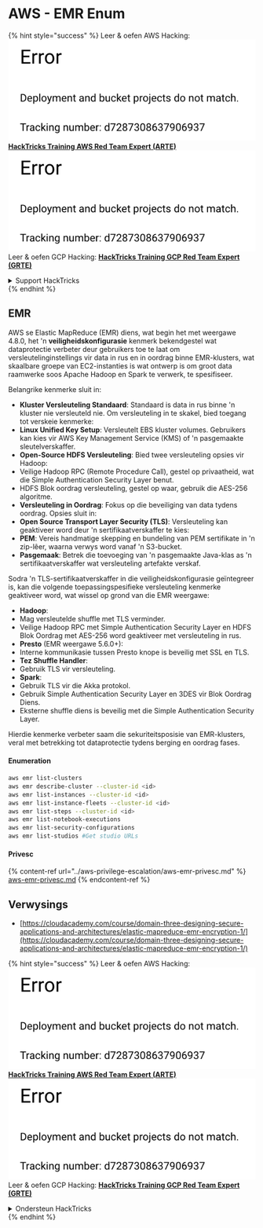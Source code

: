 # AWS - EMR Enum

{% hint style="success" %}
Leer & oefen AWS Hacking:<img src="../../../.gitbook/assets/image (1) (1).png" alt="" data-size="line">[**HackTricks Training AWS Red Team Expert (ARTE)**](https://training.hacktricks.xyz/courses/arte)<img src="../../../.gitbook/assets/image (1) (1).png" alt="" data-size="line">\
Leer & oefen GCP Hacking: <img src="../../../.gitbook/assets/image (2).png" alt="" data-size="line">[**HackTricks Training GCP Red Team Expert (GRTE)**<img src="../../../.gitbook/assets/image (2).png" alt="" data-size="line">](https://training.hacktricks.xyz/courses/grte)

<details>

<summary>Support HackTricks</summary>

* Kyk na die [**subskripsie planne**](https://github.com/sponsors/carlospolop)!
* **Sluit aan by die** 💬 [**Discord groep**](https://discord.gg/hRep4RUj7f) of die [**telegram groep**](https://t.me/peass) of **volg** ons op **Twitter** 🐦 [**@hacktricks\_live**](https://twitter.com/hacktricks\_live)**.**
* **Deel hacking truuks deur PRs in te dien na die** [**HackTricks**](https://github.com/carlospolop/hacktricks) en [**HackTricks Cloud**](https://github.com/carlospolop/hacktricks-cloud) github repos.

</details>
{% endhint %}

## EMR

AWS se Elastic MapReduce (EMR) diens, wat begin het met weergawe 4.8.0, het 'n **veiligheidskonfigurasie** kenmerk bekendgestel wat dataprotectie verbeter deur gebruikers toe te laat om versleutelinginstellings vir data in rus en in oordrag binne EMR-klusters, wat skaalbare groepe van EC2-instanties is wat ontwerp is om groot data raamwerke soos Apache Hadoop en Spark te verwerk, te spesifiseer.

Belangrike kenmerke sluit in:

* **Kluster Versleuteling Standaard**: Standaard is data in rus binne 'n kluster nie versleuteld nie. Om versleuteling in te skakel, bied toegang tot verskeie kenmerke:
* **Linux Unified Key Setup**: Versleutelt EBS kluster volumes. Gebruikers kan kies vir AWS Key Management Service (KMS) of 'n pasgemaakte sleutelverskaffer.
* **Open-Source HDFS Versleuteling**: Bied twee versleuteling opsies vir Hadoop:
* Veilige Hadoop RPC (Remote Procedure Call), gestel op privaatheid, wat die Simple Authentication Security Layer benut.
* HDFS Blok oordrag versleuteling, gestel op waar, gebruik die AES-256 algoritme.
* **Versleuteling in Oordrag**: Fokus op die beveiliging van data tydens oordrag. Opsies sluit in:
* **Open Source Transport Layer Security (TLS)**: Versleuteling kan geaktiveer word deur 'n sertifikaatverskaffer te kies:
* **PEM**: Vereis handmatige skepping en bundeling van PEM sertifikate in 'n zip-lêer, waarna verwys word vanaf 'n S3-bucket.
* **Pasgemaak**: Betrek die toevoeging van 'n pasgemaakte Java-klas as 'n sertifikaatverskaffer wat versleuteling artefakte verskaf.

Sodra 'n TLS-sertifikaatverskaffer in die veiligheidskonfigurasie geïntegreer is, kan die volgende toepassingspesifieke versleuteling kenmerke geaktiveer word, wat wissel op grond van die EMR weergawe:

* **Hadoop**:
* Mag versleutelde shuffle met TLS verminder.
* Veilige Hadoop RPC met Simple Authentication Security Layer en HDFS Blok Oordrag met AES-256 word geaktiveer met versleuteling in rus.
* **Presto** (EMR weergawe 5.6.0+):
* Interne kommunikasie tussen Presto knope is beveilig met SSL en TLS.
* **Tez Shuffle Handler**:
* Gebruik TLS vir versleuteling.
* **Spark**:
* Gebruik TLS vir die Akka protokol.
* Gebruik Simple Authentication Security Layer en 3DES vir Blok Oordrag Diens.
* Eksterne shuffle diens is beveilig met die Simple Authentication Security Layer.

Hierdie kenmerke verbeter saam die sekuriteitsposisie van EMR-klusters, veral met betrekking tot dataprotectie tydens berging en oordrag fases.

#### Enumeration
```bash
aws emr list-clusters
aws emr describe-cluster --cluster-id <id>
aws emr list-instances --cluster-id <id>
aws emr list-instance-fleets --cluster-id <id>
aws emr list-steps --cluster-id <id>
aws emr list-notebook-executions
aws emr list-security-configurations
aws emr list-studios #Get studio URLs
```
#### Privesc

{% content-ref url="../aws-privilege-escalation/aws-emr-privesc.md" %}
[aws-emr-privesc.md](../aws-privilege-escalation/aws-emr-privesc.md)
{% endcontent-ref %}

## Verwysings

* [https://cloudacademy.com/course/domain-three-designing-secure-applications-and-architectures/elastic-mapreduce-emr-encryption-1/](https://cloudacademy.com/course/domain-three-designing-secure-applications-and-architectures/elastic-mapreduce-emr-encryption-1/)

{% hint style="success" %}
Leer & oefen AWS Hacking:<img src="../../../.gitbook/assets/image (1) (1).png" alt="" data-size="line">[**HackTricks Training AWS Red Team Expert (ARTE)**](https://training.hacktricks.xyz/courses/arte)<img src="../../../.gitbook/assets/image (1) (1).png" alt="" data-size="line">\
Leer & oefen GCP Hacking: <img src="../../../.gitbook/assets/image (2).png" alt="" data-size="line">[**HackTricks Training GCP Red Team Expert (GRTE)**<img src="../../../.gitbook/assets/image (2).png" alt="" data-size="line">](https://training.hacktricks.xyz/courses/grte)

<details>

<summary>Ondersteun HackTricks</summary>

* Kyk na die [**subskripsie planne**](https://github.com/sponsors/carlospolop)!
* **Sluit aan by die** 💬 [**Discord groep**](https://discord.gg/hRep4RUj7f) of die [**telegram groep**](https://t.me/peass) of **volg** ons op **Twitter** 🐦 [**@hacktricks\_live**](https://twitter.com/hacktricks\_live)**.**
* **Deel hacking truuks deur PRs in te dien na die** [**HackTricks**](https://github.com/carlospolop/hacktricks) en [**HackTricks Cloud**](https://github.com/carlospolop/hacktricks-cloud) github repos.

</details>
{% endhint %}
